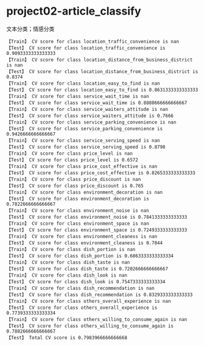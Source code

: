 # project02-article_classify
文本分类；情感分类

    【Train】 CV score for class location_traffic_convenience is nan
    【Test】 CV score for class location_traffic_convenience is 0.9093333333333333
    【Train】 CV score for class location_distance_from_business_district is nan
    【Test】 CV score for class location_distance_from_business_district is 0.8374
    【Train】 CV score for class location_easy_to_find is nan
    【Test】 CV score for class location_easy_to_find is 0.8631333333333333
    【Train】 CV score for class service_wait_time is nan
    【Test】 CV score for class service_wait_time is 0.8880666666666667
    【Train】 CV score for class service_waiters_attitude is nan
    【Test】 CV score for class service_waiters_attitude is 0.7666
    【Train】 CV score for class service_parking_convenience is nan
    【Test】 CV score for class service_parking_convenience is 0.9426666666666667
    【Train】 CV score for class service_serving_speed is nan
    【Test】 CV score for class service_serving_speed is 0.8798
    【Train】 CV score for class price_level is nan
    【Test】 CV score for class price_level is 0.6572
    【Train】 CV score for class price_cost_effective is nan
    【Test】 CV score for class price_cost_effective is 0.8265333333333333
    【Train】 CV score for class price_discount is nan
    【Test】 CV score for class price_discount is 0.765
    【Train】 CV score for class environment_decoration is nan
    【Test】 CV score for class environment_decoration is 0.7822666666666667
    【Train】 CV score for class environment_noise is nan
    【Test】 CV score for class environment_noise is 0.7841333333333333
    【Train】 CV score for class environment_space is nan
    【Test】 CV score for class environment_space is 0.7249333333333333
    【Train】 CV score for class environment_cleaness is nan
    【Test】 CV score for class environment_cleaness is 0.7844
    【Train】 CV score for class dish_portion is nan
    【Test】 CV score for class dish_portion is 0.6863333333333334
    【Train】 CV score for class dish_taste is nan
    【Test】 CV score for class dish_taste is 0.7202666666666667
    【Train】 CV score for class dish_look is nan
    【Test】 CV score for class dish_look is 0.7547333333333334
    【Train】 CV score for class dish_recommendation is nan
    【Test】 CV score for class dish_recommendation is 0.8329333333333333
    【Train】 CV score for class others_overall_experience is nan
    【Test】 CV score for class others_overall_experience is 0.7739333333333334
    【Train】 CV score for class others_willing_to_consume_again is nan
    【Test】 CV score for class others_willing_to_consume_again is 0.7882666666666667
    【Test】 Total CV score is 0.7983966666666668
